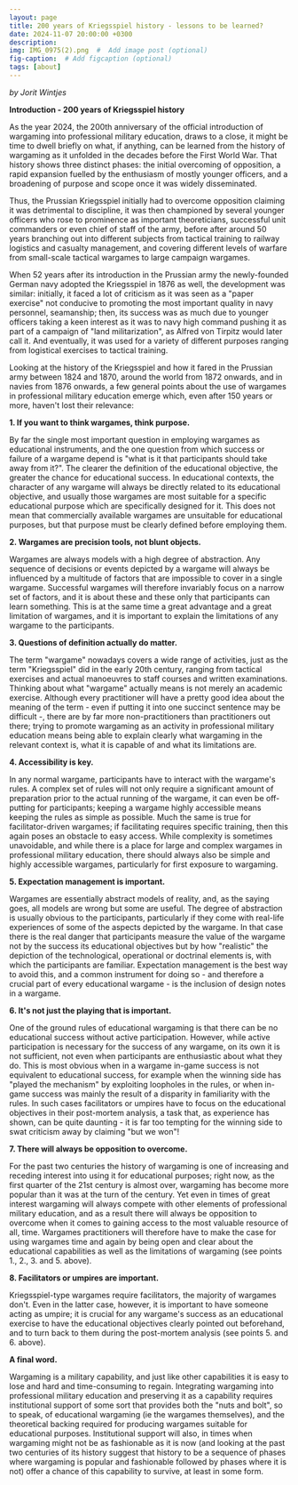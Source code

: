 ```yaml
---
layout: page
title: 200 years of Kriegsspiel history - lessons to be learned?
date: 2024-11-07 20:00:00 +0300
description: 
img: IMG_0975(2).png  #  Add image post (optional)
fig-caption:  # Add figcaption (optional)
tags: [about]
---
```


*by Jorit Wintjes*

**Introduction - 200 years of Kriegsspiel history**

As the year 2024, the 200th anniversary of the official introduction of wargaming into professional military education, draws to a close, it might be time to dwell briefly on what, if anything, can be learned from the history of wargaming as it unfolded in the decades before the First World War. That history shows three distinct phases: the initial overcoming of opposition, a rapid expansion fuelled by the enthusiasm of mostly younger officers, and a broadening of purpose and scope once it was widely disseminated.

Thus, the Prussian Kriegsspiel initially had to overcome opposition claiming it was detrimental to discipline, it was then championed by several younger officers who rose to prominence as important theoreticians, successful unit commanders or even chief of staff of the army, before after around 50 years branching out into different subjects from tactical training to railway logistics and casualty management, and covering different levels of warfare from small-scale tactical wargames to large campaign wargames. 

When 52 years after its introduction in the Prussian army the newly-founded German navy adopted the Kriegsspiel in 1876 as well, the development was similar: initially, it faced a lot of criticism as it was seen as a "paper exercise" not conducive to promoting the most important quality in navy personnel, seamanship; then, its success was as much due to younger officers taking a keen interest as it was to navy high command pushing it as part of a campaign of "land militarization", as Alfred von Tirpitz would later call it. And eventually, it was used for a variety of different purposes ranging from logistical exercises to tactical training.

Looking at the history of the Kriegsspiel and how it fared in the Prussian army between 1824 and 1870, around the world from 1872 onwards, and in navies from 1876 onwards, a few general points about the use of wargames in professional military education emerge which, even after 150 years or more, haven't lost their relevance:

**1. If you want to think wargames, think purpose.** 

By far the single most important question in employing wargames as educational instruments, and the one question from which success or failure of a wargame depend is "what is it that participants should take away from it?". The clearer the definition of the educational objective, the greater the chance for educational success. In educational contexts, the character of any wargame will always be directly related to its educational objective, and usually those wargames are most suitable for a specific educational purpose which are specifically designed for it. This does not mean that commercially available wargames are unsuitable for educational purposes, but that purpose must be clearly defined before employing them.

**2. Wargames are precision tools, not blunt objects.** 

Wargames are always models with a high degree of abstraction. Any sequence of decisions or events depicted by a wargame will always be influenced by a multitude of factors that are impossible to cover in a single wargame. Successful wargames will therefore invariably focus on a narrow set of factors, and it is about these and these only that participants can learn something. This is at the same time a great advantage and a great limitation of wargames, and it is important to explain the limitations of any wargame to the participants. 

**3. Questions of definition actually do matter.**

The term "wargame" nowadays covers a wide range of activities, just as the term "Kriegsspiel" did in the early 20th century, ranging from tactical exercises and actual manoeuvres to staff courses and written examinations. Thinking about what "wargame" actually means is not merely an academic exercise. Although every practitioner will have a pretty good idea about the meaning of the term - even if putting it into one succinct sentence may be difficult -, there are by far more non-practitioners than practitioners out there; trying to promote wargaming as an activity in professional military education means being able to explain clearly what wargaming in the relevant context is, what it is capable of and what its limitations are.

**4. Accessibility is key.**

In any normal wargame, participants have to interact with the wargame's rules. A complex set of rules will not only require a significant amount of preparation prior to the actual running of the wargame, it can even be off-putting for participants; keeping a wargame highly accessible means keeping the rules as simple as possible. Much the same is true for facilitator-driven wargames; if facilitating requires specific training, then this again poses an obstacle to easy access. While complexity is sometimes unavoidable, and while there is a place for large and complex wargames in professional military education, there should always also be simple and highly accessible wargames, particularly for first exposure to wargaming.

**5. Expectation management is important.**

Wargames are essentially abstract models of reality, and, as the saying goes, all models are wrong but some are useful. The degree of abstraction is usually obvious to the participants, particularly if they come with real-life experiences of some of the aspects depicted by the wargame. In that case there is the real danger that participants measure the value of the wargame not by the success its educational objectives but by how "realistic" the depiction of the technological, operational or doctrinal elements is, with which the participants are familiar. Expectation management is the best way to avoid this, and a common instrument for doing so - and therefore a crucial part of every educational wargame - is the inclusion of design notes in a wargame.

**6. It's not just the playing that is important.**

One of the ground rules of educational wargaming is that there can be no educational success without active participation. However, while active participation is necessary for the success of any wargame, on its own it is not sufficient, not even when participants are enthusiastic about what they do. This is most obvious when in a wargame in-game success is not equivalent to educational success, for example when the winning side has "played the mechanism" by exploiting loopholes in the rules, or when in-game success was mainly the result of a disparity in familiarity with the rules. In such cases facilitators or umpires have to focus on the educational objectives in their post-mortem analysis, a task that, as experience has shown, can be quite daunting - it is far too tempting for the winning side to swat criticism away by claiming "but we won"!

**7. There will always be opposition to overcome.**

For the past two centuries the history of wargaming is one of increasing and receding interest into using it for educational purposes; right now, as the first quarter of the 21st century is almost over, wargaming has become more popular than it was at the turn of the century. Yet even in times of great interest wargaming will always compete with other elements of professional military education, and as a result there will always be opposition to overcome when it comes to gaining access to the most valuable resource of all, time. Wargames practitioners will therefore have to make the case for using wargames time and again by being open and clear about the educational capabilities as well as the limitations of wargaming (see points 1., 2., 3. and 5. above).

**8. Facilitators or umpires are important.**

Kriegsspiel-type wargames require facilitators, the majority of wargames don't. Even in the latter case, however, it is important to have someone acting as umpire; it is crucial for any wargame's success as an educational exercise to have the educational objectives clearly pointed out beforehand, and to turn back to them during the post-mortem analysis (see points 5. and 6. above).

**A final word.**

Wargaming is a military capability, and just like other capabilities it is easy to lose and hard and time-consuming to regain. Integrating wargaming into professional military education and preserving it as a capability requires institutional support of some sort that provides both the "nuts and bolt", so to speak, of educational wargaming (ie the wargames themselves), and the theoretical backing required for producing wargames suitable for educational purposes. Institutional support will also, in times when wargaming might not be as fashionable as it is now (and looking at the past two centuries of its history suggest that history to be a sequence of phases where wargaming is popular and fashionable followed by phases where it is not) offer a chance of this capability to survive, at least in some form.

